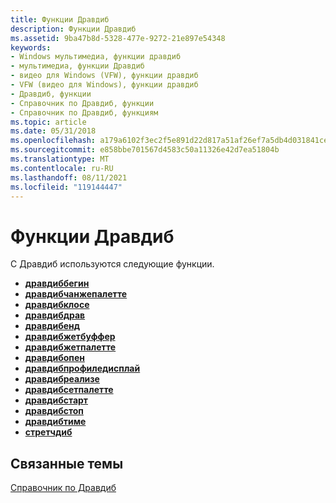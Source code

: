 ```yaml
---
title: Функции Дравдиб
description: Функции Дравдиб
ms.assetid: 9ba47b8d-5328-477e-9272-21e897e54348
keywords:
- Windows мультимедиа, функции дравдиб
- мультимедиа, функции Дравдиб
- видео для Windows (VFW), функции дравдиб
- VFW (видео для Windows), функции дравдиб
- Дравдиб, функции
- Справочник по Дравдиб, функции
- Справочник по Дравдиб, функциям
ms.topic: article
ms.date: 05/31/2018
ms.openlocfilehash: a179a6102f3ec2f5e891d22d817a51af26ef7a5db4d031841ceef6152eb655c6
ms.sourcegitcommit: e858bbe701567d4583c50a11326e42d7ea51804b
ms.translationtype: MT
ms.contentlocale: ru-RU
ms.lasthandoff: 08/11/2021
ms.locfileid: "119144447"
---
```

# <a name="drawdib-functions"></a>Функции Дравдиб

С Дравдиб используются следующие функции.

-   [**дравдиббегин**](/windows/desktop/api/Vfw/nf-vfw-drawdibbegin)
-   [**дравдибчанжепалетте**](/windows/desktop/api/Vfw/nf-vfw-drawdibchangepalette)
-   [**дравдибклосе**](/windows/desktop/api/Vfw/nf-vfw-drawdibclose)
-   [**дравдибдрав**](/windows/desktop/api/Vfw/nf-vfw-drawdibdraw)
-   [**дравдибенд**](/windows/desktop/api/Vfw/nf-vfw-drawdibend)
-   [**дравдибжетбуффер**](/windows/desktop/api/Vfw/nf-vfw-drawdibgetbuffer)
-   [**дравдибжетпалетте**](/windows/desktop/api/Vfw/nf-vfw-drawdibgetpalette)
-   [**дравдибопен**](/windows/desktop/api/Vfw/nf-vfw-drawdibopen)
-   [**дравдибпрофиледисплай**](/windows/desktop/api/Vfw/nf-vfw-drawdibprofiledisplay)
-   [**дравдибреализе**](/windows/desktop/api/Vfw/nf-vfw-drawdibrealize)
-   [**дравдибсетпалетте**](/windows/desktop/api/Vfw/nf-vfw-drawdibsetpalette)
-   [**дравдибстарт**](/windows/desktop/api/Vfw/nf-vfw-drawdibstart)
-   [**дравдибстоп**](/windows/desktop/api/Vfw/nf-vfw-drawdibstop)
-   [**дравдибтиме**](/windows/desktop/api/Vfw/nf-vfw-drawdibtime)
-   [**стретчдиб**](/windows/desktop/api/Vfw/nf-vfw-stretchdib)

## <a name="related-topics"></a>Связанные темы

<dl> <dt>

[Справочник по Дравдиб](drawdib-reference.md)
</dt> </dl>

 

 




